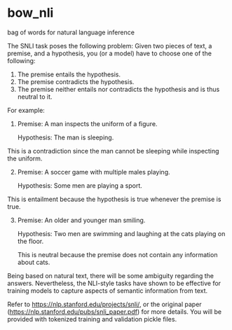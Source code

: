 # bow_nli
bag of words for natural language inference

The SNLI task poses the following problem: Given two pieces of text, a premise, and a hypothesis, you (or a model) have to choose one of the following:

1. The premise entails the hypothesis.
2. The premise contradicts the hypothesis.
3. The premise neither entails nor contradicts the hypothesis and is thus neutral to it.

For example:
1. Premise: A man inspects the uniform of a figure.
   
   Hypothesis: The man is sleeping.

This is a contradiction since the man cannot be sleeping while inspecting the uniform.

2. Premise: A soccer game with multiple males playing.
   
   Hypothesis: Some men are playing a sport.

This is entailment because the hypothesis is true whenever the premise is true.

3. Premise: An older and younger man smiling.
  
   Hypothesis: Two men are swimming and laughing at the cats playing on the floor.

   This is neutral because the premise does not contain any information about cats.

Being based on natural text, there will be some ambiguity regarding the answers. Nevertheless, the NLI-style tasks have shown to be effective for training models to capture aspects of semantic information from text. 

Refer to https://nlp.stanford.edu/projects/snli/, or the original paper (https://nlp.stanford.edu/pubs/snli_paper.pdf) for more details. You will be provided with tokenized training and validation pickle files.
